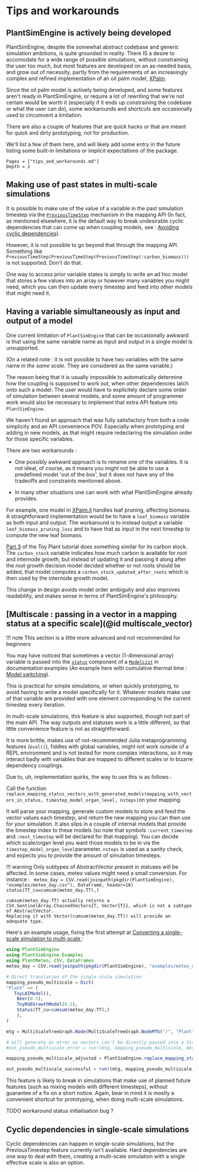 # Tips and workarounds

## PlantSimEngine is actively being developed

PlantSimEngine, despite the somewhat abstract codebase and generic simulation ambitions, is quite grounded in reality. There IS a desire to accomodate for a wide range of possible simulations, without constraining the user too much, but most features are developed on an as-needed basis, and grow out of necessity, partly from the requirements of an increasingly complex and refined implementation of an oil palm model, [XPalm](https://github.com/PalmStudio/XPalm.jl).

Since the oil palm model is actively being developed, and some features aren't ready in PlantSimEngine, or require a lot of rewriting that we're not certain would be worth it (especially if it ends up constraining the codebase or what the user can do), some workarounds and shortcuts are occasionally used to circumvent a limitation. 

There are also a couple of features that are quick hacks or that are meant for quick and dirty prototyping, not for production. 

We'll list a few of them here, and will likely add some entry in the future listing some built-in limitations or implicit expectations of the package.

```@contents
Pages = ["tips_and_workarounds.md"]
Depth = 2
```

## Making use of past states in multi-scale simulations

It is possible to make use of the value of a variable in the past simulation timestep via the [`PreviousTimeStep`](@ref) mechanism in the mapping API (In fact, as mentioned elsewhere, it is the default way to break undesirable cyclic dependencies that can come up when coupling models, see : [Avoiding cyclic dependencies](@ref)).

However, it is not possible to go beyond that through the mapping API. Something like `PreviousTimeStep(PreviousTimeStep(PreviousTimeStep(:carbon_biomass)))` is not supported. Don't do that.

One way to access prior variable states is simply to write an ad hoc model that stores a few values into an array or however many variables you might need, which you can then update every timestep and feed into other models that might need it.

## Having a variable simultaneously as input and output of a model 

One current limitation of `PlantSimEngine` that can be occasionally awkward is that using the same variable name as input and output in a single model is unsupported. 

(On a related note : it is not possible to have two variables with the same name *in the same scale*. They are considered as the same variable.)

The reason being that it is usually impossible to automatically determine how the coupling is supposed to work out, when other dependencies latch onto such a model. The user would have to explicitely declare some order of simulation between several models, and some amount of programmer work would also be necessary to implement that extra API feature into `PlantSimEngine`.

We haven't found an approach that was fully satisfactory from both a code simplicity and an API convenience POV. Especially when prototyping and adding in new models, as that might require redeclaring the simulation order for those specific variables.

There are two workarounds : 

- One possibly awkward approach is to rename one of the variables. It is not ideal, of course, as it means you might not be able to use a predefined model 'out of the box', but it does not have any of the tradeoffs and constraints mentioned above.

- In many other situations one can work with what PlantSimEngine already provides.

For example, one model in [XPalm.jl](https://github.com/PalmStudio/XPalm.jl/blob/main/src/plant/phytomer/leaves/leaf_pruning.jl) handles leaf pruning, affecting biomass. A straightforward implementation would be to have a `leaf_biomass` variable as both input and output. The workaround is to instead output a variable `leaf_biomass_pruning_loss` and to have that as input in the next timestep to compute the new leaf biomass.

[Part 3](../multiscale/multiscale_example_3.md) of the Toy Plant tutorial does something similar for its carbon stock. The `carbon_stock` variable indicates how much carbon is available for root and internode growth, but instead of updating it and passing it along after the root growth decision model decided whether or not roots should be added, that model computes a `carbon_stock_updated_after_roots` which is then used by the internode growth model. 

This change in design avoids model order ambiguity and also improves readability, and makes sense in terms of PlantSimEngine's philosophy.

## [Multiscale : passing in a vector in a mapping status at a specific scale](@id multiscale_vector)

!!! note
    This section is a little more advanced and not recommended for beginners
    
You may have noticed that sometimes a vector (1-dimensional array) variable is passed into the [`status`](@ref) component of a [`ModelList`](@ref) in documentation examples (An example here with cumulative thermal time : [Model switching](@ref)).

This is practical for simple simulations, or when quickly prototyping, to avoid having to write a model specifically for it. Whatever models make use of that variable are provided with one element corresponding to the current timestep every iteration.

In multi-scale simulations, this feature is also supported, though not part of the main API. The way outputs and statuses work is a little different, so that little convenience feature is not as straightforward. 

It is more brittle, makes use of not-recommended Julia metaprogramming features (`eval()`), fiddles with global variables, might not work outside of a REPL environment and is not tested for more complex interactions, so it may interact badly with variables that are mapped to different scales or in bizarre dependency couplings.

Due to, uh, implementation quirks, the way to use this is as follows : 

Call the function `replace_mapping_status_vectors_with_generated_models(mapping_with_vectors_in_status, timestep_model_organ_level, nsteps)`on your mapping.

It will parse your mapping, generate custom models to store and feed the vector values each timestep, and return the new mapping you can then use for your simulation. It also slips in a couple of internal models that provide the timestep index to these models (so note that symbols `:current_timestep` and `:next_timestep` will be declared for that mapping). You can decide which scale/organ level you want those models to be in via the `timestep_model_organ_level`parameter. `nsteps` is used as a sanity check, and expects you to provide the amount of simulation timesteps.

!!! warning
    Only subtypes of AbstractVector present in statuses will be affected. In some cases, meteo values might need a small conversion. For instance :
    ```
    meteo_day = CSV.read(joinpath(pkgdir(PlantSimEngine), "examples/meteo_day.csv"), DataFrame, header=18)
    status(TT_cu=cumsum(meteo_day.TT),)```

    cumsum(meteo_day.TT) actually returns a CSV.SentinelArray.ChainedVectors{T, Vector{T}}, which is not a subtype of AbstractVector. 
    Replacing it with Vector(cumsum(meteo_day.TT)) will provide an adequate type.

Here's an example usage, fixing the first attempt at [Converting a single-scale simulation to multi-scale
](@ref):


```julia
using PlantSimEngine
using PlantSimEngine.Examples
using PlantMeteo, CSV, DataFrames
meteo_day = CSV.read(joinpath(pkgdir(PlantSimEngine), "examples/meteo_day.csv"), DataFrame, header=18)

# Direct translation of the single-scale simulation
mapping_pseudo_multiscale = Dict(
"Plant" => (
   ToyLAIModel(),
    Beer(0.5),
    ToyRUEGrowthModel(0.2),
    Status(TT_cu=cumsum(meteo_day.TT),)
    ),
)

mtg = MultiScaleTreeGraph.Node(MultiScaleTreeGraph.NodeMTG("/", "Plant", 1, 0),)

# will generate an error as vectors can't be directly passed into a Status in multi-scale simulations
#out_pseudo_multiscale_error = run!(mtg, mapping_pseudo_multiscale, meteo_day)

mapping_pseudo_multiscale_adjusted = PlantSimEngine.replace_mapping_status_vectors_with_generated_models(mapping_pseudo_multiscale, "Plant", PlantSimEngine.get_nsteps(meteo_day))

out_pseudo_multiscale_successful = run!(mtg, mapping_pseudo_multiscale_adjusted, meteo_day)

```


This feature is likely to break in simulations that make use of planned future features (such as mixing models with different timesteps), without guarantee of a fix on a short notice. Again, bear in mind it is mostly a convenient shortcut for prototyping, when doing multi-scale simulations.

TODO workaround status initialisation bug ?

## Cyclic dependencies in single-scale simulations

Cyclic dependencies can happen in single-scale simulations, but the PreviousTimestep feature currently isn't available. Hard dependencies are one way to deal with them, creating a multi-scale simulation with a single effective scale is also an option.